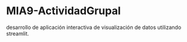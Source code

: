 # MIA9-ActividadGrupal
desarrollo de aplicación interactiva de visualización de datos utilizando streamlit. 
